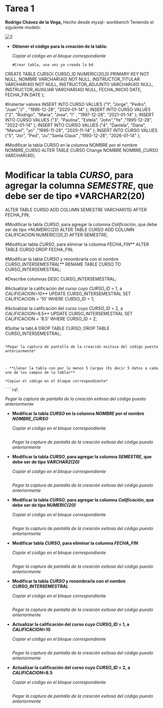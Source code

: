 # Tarea 1

**Rodrigo Chávez de la Vega,** 
Hecho desde mysql- workbench
Teniendo el siguiente modelo:

![2](2.PNG)



- **Obtener el código para la creación de la tabla:**

  *Copiar el código en el bloque correspondiente*

  ```
  #Crear tabla, una vez ya creada la bd
CREATE TABLE CURSO(
    CURSO_ID NUMERIC(20,0) PRIMARY KEY NOT NULL,
    NOMBRE VARCHAR(40) NOT NULL,
    INSTRUCTOR_TITULAR VARCHAR(40) NOT NULL,
    INSTRUCTOR_ADJUNTO VARCHAR(40)  NULL,
    INSTRUCTOR_AUXILIAR VARCHAR(40) NULL,
    FECHA_INICIO DATE,
    FECHA_FIN DATE
);

#Instertar valores
INSERT INTO CURSO
 VALUES ("1", "Jorge", "Pedro", "Juan","J" , "1996-12-28", "2020-01-14" );
 INSERT INTO CURSO
 VALUES ("2", "Rodrigo", "Maria", "Jose", "I" , "1997-12-28", "2021-01-14" );
 INSERT INTO CURSO
 VALUES ("3", "Paulina", "Estela", "John","Ye" ,"1995-12-28", "2022-01-14" );
 INSERT INTO CURSO
 VALUES ("4", "Daniela", "Dana", "Manuel", "yo" ,"1996-11-28", "2020-11-14" );
 INSERT INTO CURSO
 VALUES ("5", "Jor", "Ped", "Ju","Santa Claus" ,"1993-12-28", "2026-01-14" );
 
 #Modificar la tabla CURSO en la columna NOMBRE por el nombre NOMBRE_CURSO
ALTER TABLE CURSO
Change NOMBRE NOMBRE_CURSO VARCHAR(40);


# Modificar la tabla *CURSO*, para agregar la columna *SEMESTRE*, que debe ser de tipo *VARCHAR2(20)
ALTER TABLE CURSO
ADD COLUMN SEMESTRE VARCHAR(15) AFTER FECHA_FIN;

#Modificar la tabla *CURSO*, para agregar la columna *Calificación*, que debe ser de tipo *NUMERIC(20)
ALTER TABLE CURSO
ADD COLUMN CALIFICACION NUMERIC(20,2) AFTER SEMESTRE;


#Modificar tabla *CURSO*, para eliminar la columna *FECHA_FIN***
ALTER TABLE CURSO
DROP FECHA_FIN;

#Modificar la tabla *CURSO* y renombrarla con el nombre *CURSO_INTERSEMESTRAL***
RENAME TABLE CURSO TO CURSO_INTERSEMESTRAL;

#Describe columnas
DESC CURSO_INTERSEMESTRAL;



#Actualizar la calificación del  curso cuyo *CURSO_ID* = 1, a *CALIFICACION*=10**
UPDATE CURSO_INTERSEMESTRAL 
SET 
    CALIFICACION = '10'
WHERE
 CURSO_ID = 1;


#Actualizar la calificación del  curso cuyo *CURSO_ID* = 2, a *CALIFICACION*=8.5**
UPDATE CURSO_INTERSEMESTRAL 
SET 
    CALIFICACION = '8.5'
WHERE
 CURSO_ID = 2;

 
 #Soltar la tabLA
 DROP TABLE CURSO;
 DROP TABLE CURSO_INTERSEMESTRAL;
  
  ```

  *Pegar la captura de pantalla de la creación exitosa del código puesto anteriormente*

  

- **Llenar la tabla con por lo menos 5 Cargas (Es decir 5 datos a cada uno de los campos de la tabla)**

  *Copiar el código en el bloque correspondiente*

  ```sql
  
  ```

  *Pegar la captura de pantalla de la creación exitosa del código puesto anteriormente*

  

- **Modificar la tabla *CURSO* en la columna *NOMBRE* por el nombre *NOMBRE_CURSO***

  *Copiar el código en el bloque correspondiente*

  ```sql
  
  ```

  *Pegar la captura de pantalla de la creación exitosa del código puesto anteriormente*

  

- **Modificar la tabla *CURSO*, para agregar la columna *SEMESTRE*, que debe ser de tipo *VARCHAR2(20)***

  *Copiar el código en el bloque correspondiente*

  ```sql
  
  ```

  *Pegar la captura de pantalla de la creación exitosa del código puesto anteriormente*

  

- **Modificar la tabla *CURSO*, para agregar la columna *Calificación*, que debe ser de tipo *NUMERIC(20)***

  *Copiar el código en el bloque correspondiente*

  ```sql
  
  ```

  *Pegar la captura de pantalla de la creación exitosa del código puesto anteriormente*

  

- **Modificar tabla *CURSO*, para eliminar la columna *FECHA_FIN***

  *Copiar el código en el bloque correspondiente*

  ```sql
  
  ```

  *Pegar la captura de pantalla de la creación exitosa del código puesto anteriormente*

  

- **Modificar la tabla *CURSO* y renombrarla con el nombre *CURSO_INTERSEMESTRAL***

  *Copiar el código en el bloque correspondiente*

  ```sql
  
  ```

  *Pegar la captura de pantalla de la creación exitosa del código puesto anteriormente*

  

- **Actualizar la calificación del  curso cuyo *CURSO_ID* = 1, a *CALIFICACION*=10**

  *Copiar el código en el bloque correspondiente*

  ```sql
  
  ```

  *Pegar la captura de pantalla de la creación exitosa del código puesto anteriormente*

  

- **Actualizar la calificación del  curso cuyo *CURSO_ID* = 2, a *CALIFICACION*=8.5**

  *Copiar el código en el bloque correspondiente*

  ```sql
  
  ```

  *Pegar la captura de pantalla de la creación exitosa del código puesto anteriormente*

